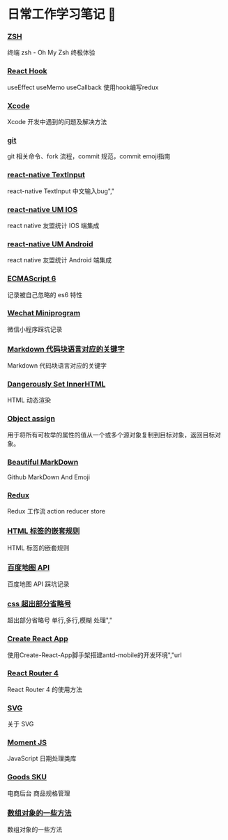 # 日常工作学习笔记 📒

### [ZSH](https://github.com/fightingljm/myblog/blob/master/blogs/zsh.md)
终端 zsh - Oh My Zsh 终极体验

### [React Hook](https://github.com/fightingljm/myblog/blob/master/blogs/reactHook.md)
useEffect useMemo useCallback 使用hook编写redux

### [Xcode](https://github.com/fightingljm/myblog/blob/master/blogs/xcode.md)
Xcode 开发中遇到的问题及解决方法

### [git](https://github.com/fightingljm/myblog/blob/master/blogs/git.md)
git 相关命令、fork 流程，commit 规范，commit emoji指南

### [react-native TextInput](https://github.com/fightingljm/myblog/blob/master/blogs/rnTextInputbug.md)
react-native TextInput 中文输入bug","

### [react-native UM IOS](https://github.com/fightingljm/myblog/blob/master/blogs/umRnIos.md)
react native 友盟统计 IOS 端集成

### [react-native UM Android](https://github.com/fightingljm/myblog/blob/master/blogs/umRnAndroid.md)
react native 友盟统计 Android 端集成

### [ECMAScript 6](https://github.com/fightingljm/myblog/blob/master/blogs/es6.md)
记录被自己忽略的 es6 特性

### [Wechat Miniprogram](https://github.com/fightingljm/myblog/blob/master/blogs/wechatMiniprogram.md)
微信小程序踩坑记录

### [Markdown 代码块语言对应的关键字](https://github.com/fightingljm/myblog/blob/master/blogs/markdown.md)
Markdown 代码块语言对应的关键字

### [Dangerously Set InnerHTML](https://github.com/fightingljm/myblog/blob/master/blogs/dangerouslySetInnerHTML.md)
HTML 动态渲染

### [Object assign](https://github.com/fightingljm/myblog/blob/master/blogs/objectAssign.md)
用于将所有可枚举的属性的值从一个或多个源对象复制到目标对象，返回目标对象。

### [Beautiful MarkDown](https://github.com/fightingljm/myblog/blob/master/blogs/beautifulMd.md)
Github MarkDown And Emoji

### [Redux](https://github.com/fightingljm/myblog/blob/master/blogs/redux.md)
Redux 工作流 action reducer store

### [HTML 标签的嵌套规则](https://github.com/fightingljm/myblog/blob/master/blogs/htmlTag.md)
HTML 标签的嵌套规则

### [百度地图 API](https://github.com/fightingljm/myblog/blob/master/blogs/baiduMapApi.md)
百度地图 API 踩坑记录

### [css 超出部分省略号](https://github.com/fightingljm/myblog/blob/master/blogs/textOverflowEllipsis.md)
超出部分省略号 单行,多行,模糊 处理","

### [Create React App](https://github.com/fightingljm/myblog/blob/master/blogs/createReactApp.md)
使用Create-React-App脚手架搭建antd-mobile的开发环境","url

### [React Router 4](https://github.com/fightingljm/myblog/blob/master/blogs/reactRouter4.md)
React Router 4 的使用方法

### [SVG](https://github.com/fightingljm/myblog/blob/master/blogs/svg.md)
关于 SVG

### [Moment JS](https://github.com/fightingljm/myblog/blob/master/blogs/momentjs.md)
JavaScript 日期处理类库

### [Goods SKU](https://github.com/fightingljm/myblog/blob/master/blogs/goodsSku.md)
电商后台 商品规格管理

### [数组对象的一些方法](https://github.com/fightingljm/myblog/blob/master/blogs/arrayObject.md)
数组对象的一些方法